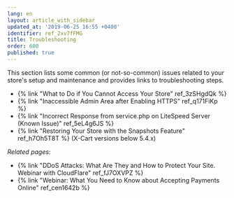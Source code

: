 ```yaml
---
lang: en
layout: article_with_sidebar
updated_at: '2019-06-25 16:55 +0400'
identifier: ref_2xv7fFMG
title: Troubleshooting
order: 600
published: true
---
```

This section lists some common (or not-so-common) issues related to your store's setup and maintenance and provides links to troubleshooting steps.

*  {% link "What to Do if You Cannot Access Your Store" ref_3zSHgdQk %}
*  {% link "Inaccessible Admin Area after Enabling HTTPS" ref_q171FiKp %}
*  {% link "Incorrect Response from service.php on LiteSpeed Server (Known Issue)" ref_5eL4g6JS %}
*  {% link "Restoring Your Store with the Snapshots Feature" ref_h7Oh5T8T %} (X-Cart versions below 5.4.x)

_Related pages_:

*  {% link "DDoS Attacks: What Are They and How to Protect Your Site. Webinar with CloudFlare" ref_fJ7OXVPZ %}
*  {% link "Webinar: What You Need to Know about Accepting Payments Online" ref_cen1642b %}
